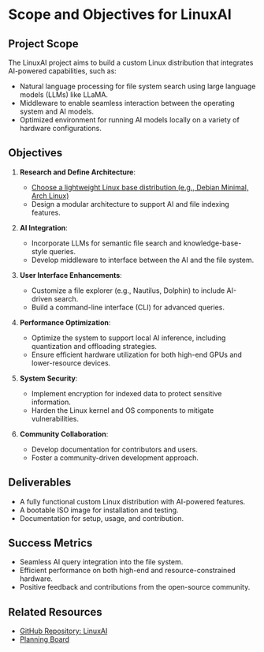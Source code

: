 # Scope and Objectives for LinuxAI

## Project Scope
The LinuxAI project aims to build a custom Linux distribution that integrates AI-powered capabilities, such as:
- Natural language processing for file system search using large language models (LLMs) like LLaMA.
- Middleware to enable seamless interaction between the operating system and AI models.
- Optimized environment for running AI models locally on a variety of hardware configurations.

## Objectives

1. **Research and Define Architecture**:
   - [Choose a lightweight Linux base distribution (e.g., Debian Minimal, Arch Linux)](https://github.com/rolodexter/LinuxAI/issues/2)
   - Design a modular architecture to support AI and file indexing features.

2. **AI Integration**:
   - Incorporate LLMs for semantic file search and knowledge-base-style queries.
   - Develop middleware to interface between the AI and the file system.

3. **User Interface Enhancements**:
   - Customize a file explorer (e.g., Nautilus, Dolphin) to include AI-driven search.
   - Build a command-line interface (CLI) for advanced queries.

4. **Performance Optimization**:
   - Optimize the system to support local AI inference, including quantization and offloading strategies.
   - Ensure efficient hardware utilization for both high-end GPUs and lower-resource devices.

5. **System Security**:
   - Implement encryption for indexed data to protect sensitive information.
   - Harden the Linux kernel and OS components to mitigate vulnerabilities.

6. **Community Collaboration**:
   - Develop documentation for contributors and users.
   - Foster a community-driven development approach.

## Deliverables
- A fully functional custom Linux distribution with AI-powered features.
- A bootable ISO image for installation and testing.
- Documentation for setup, usage, and contribution.

## Success Metrics
- Seamless AI query integration into the file system.
- Efficient performance on both high-end and resource-constrained hardware.
- Positive feedback and contributions from the open-source community.

## Related Resources
- [GitHub Repository: LinuxAI](https://github.com/rolodexter/LinuxAI)
- [Planning Board](https://github.com/users/rolodexter/projects/1)
